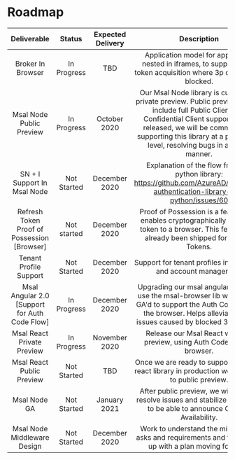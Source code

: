 # Roadmap

**Deliverable**|**Status**|**Expected Delivery**|**Description**
:-----:|:-----:|:-----:|:-----:
Broker In Browser |In Progress|TBD|Application model for application nested in iframes, to support silent token acquisition where 3p cookies are blocked. 
Msal Node Public Preview|In Progress|October 2020|Our Msal Node library is currently in private preview.  Public preview should include full Public Client and Confidential Client support.  When released, we will be committing to supporting this library at a production level, resolving bugs in a timely manner. 
SN + I Support In Msal Node |Not Started|December 2020|Explanation of the flow from our python library: https://github.com/AzureAD/microsoft-authentication-library-for-python/issues/60
Refresh Token Proof of Possession [Browser]|Not started|December 2020|Proof of Possession is a feature that enables cryptographically locking a token to a browser.  This feature has already been shipped for Access Tokens.
Tenant Profile Support |Not Started|December 2020|Support for tenant profiles in our cache and account management
Msal Angular 2.0 [Support for Auth Code Flow]|In Progress|December 2020|Upgrading our msal angular library to use the msal-browser lib we recently GA'd to support the Auth Code Flow in the browser.  Helps alleviate some issues caused by blocked 3p cookies. 
Msal React Private Preview|In Progress|November 2020|Release our Msal React wrapper preview, using Auth Code Flow in browser. 
Msal React Public Preview|Not Started|TBD|Once we are ready to support our msal react library in production we will move to public preview. 
Msal Node GA|Not Started|January 2021|After public preview, we will work to resolve issues and stabilize the library to be able to announce General Availability. 
Msal Node Middleware Design|Not Started|December 2020|Work to understand the middleware asks and requirements and then come up with a plan moving forward. 

